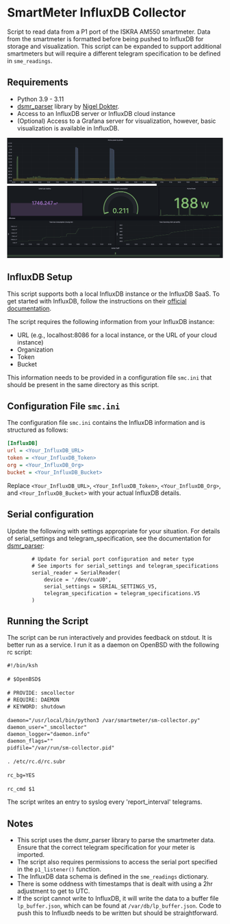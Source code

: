 # SmartMeter InfluxDB Collector

Script to read data from a P1 port of the ISKRA AM550 smartmeter. Data from the smartmeter is formatted before being pushed to InfluxDB for storage and visualization. This script can be expanded to support additional smartmeters but will require a different telegram specification to be defined in `sme_readings`. 

## Requirements

- Python 3.9 - 3.11
- [dsmr_parser](https://github.com/ndokter/dsmr_parser) library by [Nigel Dokter](https://github.com/ndokter).
- Access to an InfluxDB server or InfluxDB cloud instance
- (Optional) Access to a Grafana server for visualization, however, basic visualization is available in InfluxDB.

![Sample Grafana Dashboard](images/grafana.png)

## InfluxDB Setup

This script supports both a local InfluxDB instance or the InfluxDB SaaS. To get started with InfluxDB, follow the instructions on their [official documentation](https://docs.influxdata.com/influxdb/v2.0/get-started/).

The script requires the following information from your InfluxDB instance:

- URL (e.g., localhost:8086 for a local instance, or the URL of your cloud instance)
- Organization
- Token
- Bucket

This information needs to be provided in a configuration file `smc.ini` that should be present in the same directory as this script. 

## Configuration File `smc.ini`

The configuration file `smc.ini` contains the InfluxDB information and is structured as follows:

```ini
[InfluxDB]
url = <Your_InfluxDB_URL>
token = <Your_InfluxDB_Token>
org = <Your_InfluxDB_Org>
bucket = <Your_InfluxDB_Bucket>
```

Replace `<Your_InfluxDB_URL>`, `<Your_InfluxDB_Token>`, `<Your_InfluxDB_Org>`, and `<Your_InfluxDB_Bucket>` with your actual InfluxDB details.

## Serial configuration

Update the following with settings appropriate for your situation. For details of serial_settings and telegram_specification, see the documentation for [dsmr_parser](https://github.com/ndokter/dsmr_parser): 

```
        # Update for serial port configuration and meter type
        # See imports for serial_settings and telegram_specifications
        serial_reader = SerialReader(
            device = '/dev/cuaU0',
            serial_settings = SERIAL_SETTINGS_V5,
            telegram_specification = telegram_specifications.V5
        )
```

## Running the Script

The script can be run interactively and provides feedback on stdout. It is better run as a service. I run it as a daemon on OpenBSD with the following rc script:

```
#!/bin/ksh

# $OpenBSD$

# PROVIDE: smcollector
# REQUIRE: DAEMON
# KEYWORD: shutdown

daemon="/usr/local/bin/python3 /var/smartmeter/sm-collector.py"
daemon_user="_smcollector"
daemon_logger="daemon.info"
daemon_flags=""
pidfile="/var/run/sm-collector.pid"

. /etc/rc.d/rc.subr

rc_bg=YES

rc_cmd $1
```
The script writes an entry to syslog every 'report_interval' telegrams.
## Notes

- This script uses the dsmr_parser library to parse the smartmeter data. Ensure that the correct telegram specification for your meter is imported.
- The script also requires permissions to access the serial port specified in the `p1_listener()` function.
- The InfluxDB data schema is defined in the `sme_readings` dictionary. 
- There is some oddness with timestamps that is dealt with using a 2hr adjustment to get to UTC. 
- If the script cannot write to InfluxDB, it will write the data to a buffer file `lp_buffer.json`, which can be found at `/var/db/lp_buffer.json`. Code to push this to Influxdb needs to be written but should be straightforward. 

